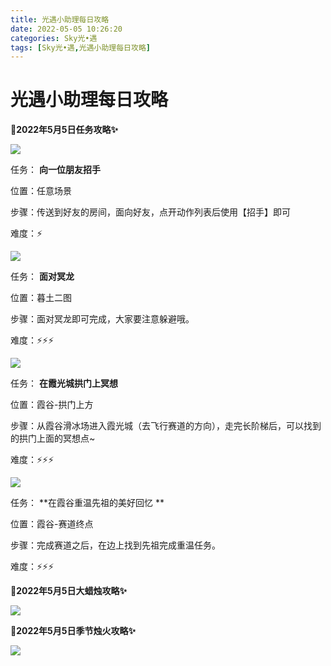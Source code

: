 ```yaml
---
title: 光遇小助理每日攻略
date: 2022-05-05 10:26:20
categories: Sky光•遇
tags: [Sky光•遇,光遇小助理每日攻略]
---
```

# 光遇小助理每日攻略
**🎉2022年5月5日任务攻略✨**

![](https://ok.166.net/reunionpub/ds/kol/20220505/003625-3o6hctv9j5.png)

任务： **向一位朋友招手**

位置：任意场景

步骤：传送到好友的房间，面向好友，点开动作列表后使用【招手】即可

难度：⚡

  

![](https://ok.166.net/reunionpub/ds/kol/20220505/001109-28zy0h39dt.png)

任务： **面对冥龙**

位置：暮土二图

步骤：面对冥龙即可完成，大家要注意躲避哦。

难度：⚡⚡⚡

![](https://ok.166.net/reunionpub/ds/kol/20220505/001141-cbi7pqsalj.png)

任务： **在霞光城拱门上冥想**

位置：霞谷-拱门上方

步骤：从霞谷滑冰场进入霞光城（去飞行赛道的方向），走完长阶梯后，可以找到的拱门上面的冥想点~

难度：⚡⚡⚡

![](https://ok.166.net/reunionpub/ds/kol/20220505/003311-0jmfew1l8q.png)

任务： **在霞谷重温先祖的美好回忆  **

位置：霞谷-赛道终点

步骤：完成赛道之后，在边上找到先祖完成重温任务。

难度：⚡⚡⚡

 **🎉2022年5月5日大蜡烛攻略✨**

![](https://ok.166.net/reunionpub/ds/kol/20220505/003609-gz1ak74ewj.png)

  

  

 **🎉2022年5月5日季节烛火攻略✨**

![](https://ok.166.net/reunionpub/ds/kol/20220505/001615-hv0s78bgsy.png)

  

  

